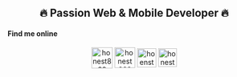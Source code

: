 <h2 align="center">🔥 Passion Web & Mobile Developer 🔥</h2>

<h4>Find me online</h5>
<div align="center">
  <a href="https://discord.gg/honest888" target="blank"><img align="center" src="https://cdn0.iconfinder.com/data/icons/free-social-media-set/24/discord-512.png" alt="honest888" height="42" width="42" /></a>
  <a href="https://t.me/honest8888" target="blank"><img align="center" src="https://cdn0.iconfinder.com/data/icons/tuts/256/telegram.png" alt="honest888" height="41" width="41" /></a>
  <a href="https://join.skype.com/invite/ORViDdbMeCnR" target="blank"><img align="center" src="https://cdn1.iconfinder.com/data/icons/social-icon-1-1/512/social_style_1_skype-512.png" alt="hoenst888" height="38" width="38"/></a>
  <a href="https://wa.me/17162208652" target="blank"><img align="center" src="https://cdn0.iconfinder.com/data/icons/social-circle-3/72/Whatsapp-512.png" alt="honest888" height="37" width="37" /></a>
<div>
</p>
<!-- Proudly created with GPRM ( https://gprm.itsvg.in ) -->
